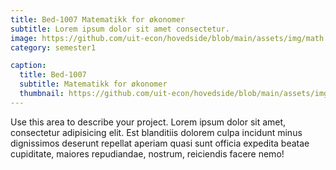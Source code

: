 ```yaml
---
title: Bed-1007 Matematikk for økonomer
subtitle: Lorem ipsum dolor sit amet consectetur.
image: https://github.com/uit-econ/hovedside/blob/main/assets/img/math.jpg?raw=true
category: semester1

caption:
  title: Bed-1007
  subtitle: Matematikk for økonomer
  thumbnail: https://github.com/uit-econ/hovedside/blob/main/assets/img/math.jpg?raw=true
---
```

Use this area to describe your project. Lorem ipsum dolor sit amet, consectetur adipisicing elit. Est blanditiis dolorem culpa incidunt minus dignissimos deserunt repellat aperiam quasi sunt officia expedita beatae cupiditate, maiores repudiandae, nostrum, reiciendis facere nemo!

